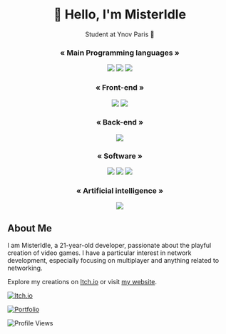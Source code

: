 <div align="center">
    <h1>👋 Hello, I'm MisterIdle</h1>
    <p>Student at Ynov Paris 🏫</p>
</div>


<div align="center">
    <h3>« Main Programming languages »</h3>
    <img src="https://img.icons8.com/color/48/000000/c-sharp-logo.png"/>
    <img src="https://img.icons8.com/color/48/000000/java-coffee-cup-logo.png"/>
    <img src="https://img.icons8.com/color/48/000000/golang.png"/>
</div>

<div align="center">
    <h3>« Front-end »</h3>
    <img src="https://img.icons8.com/color/48/000000/html-5.png"/>
    <img src="https://img.icons8.com/color/48/000000/css3.png"/>
    <h3>« Back-end »</h3>
    <img src="https://img.icons8.com/color/48/000000/javascript.png"/>
</div>

<div align="center">
    <h3>« Software »</h3>
    <img src="https://img.icons8.com/color/48/000000/unity.png"/>
    <img src="https://img.icons8.com/color/48/000000/visual-studio.png"/>
    <img src="https://img.icons8.com/color/48/000000/visual-studio-code-2019.png"/>
</div>

<div align="center">
    <h3>« Artificial intelligence »</h3>
    <img src="https://img.icons8.com/color/48/000000/chatgpt.png"/>
</div>


## About Me

I am MisterIdle, a 21-year-old developer, passionate about the playful creation of video games. I have a particular interest in network development, especially focusing on multiplayer and anything related to networking.

Explore my creations on [Itch.io](https://misteridle.itch.io/) or visit [my website](https://misteridle.fr).

[![Itch.io](https://img.shields.io/badge/Itch.io-Discover%20My%20Games-yellow?style=for-the-badge&logo=itch.io)](https://misteridle.itch.io/)


[![Portfolio](https://img.shields.io/badge/Portfolio-Visit%20My%20Website-blue?style=for-the-badge&logo=html5)](https://misteridle.fr)


<img src="https://komarev.com/ghpvc/?username=MisterIdle&style=for-the-badge" alt="Profile Views">
